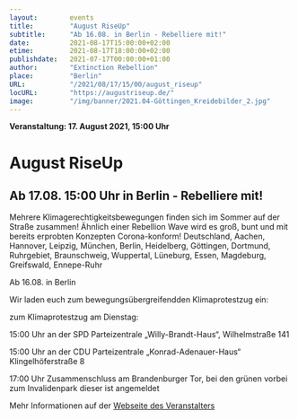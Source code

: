 ```yaml
---
layout:        events
title:         "August RiseUp"
subtitle:      "Ab 16.08. in Berlin - Rebelliere mit!"
date:          2021-08-17T15:00:00+02:00
etime:         2021-08-17T18:00:00+02:00
publishdate:   2021-07-17T00:00:00+01:00
author:        "Extinction Rebellion"
place:         "Berlin"
URL:           "/2021/08/17/15/00/august_riseup"
locURL:        "https://augustriseup.de/"
image:         "/img/banner/2021.04-Göttingen_Kreidebilder_2.jpg"
---
```


**Veranstaltung: 17. August 2021, 15:00 Uhr**

August RiseUp
===========

Ab 17.08. 15:00 Uhr in Berlin - Rebelliere mit!
-----------

Mehrere Klimagerechtigkeitsbewegungen finden sich im Sommer auf der Straße zusammen! Ähnlich einer Rebellion Wave wird es groß, bunt und mit bereits erprobten Konzepten Corona-konform!
Deutschland, Aachen, Hannover, Leipzig, München, Berlin, Heidelberg, Göttingen, Dortmund, Ruhrgebiet, Braunschweig, Wuppertal, Lüneburg, Essen, Magdeburg, Greifswald, Ennepe-Ruhr

Ab 16.08. in Berlin

Wir laden euch zum bewegungsübergreifendden Klimaprotestzug ein:

zum Klimaprotestzug am Dienstag:

15:00 Uhr an der SPD Parteizentrale „Willy-Brandt-Haus“, Wilhelmstraße 141

15:00 Uhr an der CDU Parteizentrale „Konrad-Adenauer-Haus“ Klingelhöferstraße 8

17:00 Uhr Zusammenschluss am Brandenburger Tor, bei den grünen vorbei zum Invalidenpark dieser ist angemeldet



Mehr Informationen auf der [Webseite des Veranstalters](https://augustriseup.de/klimaprotestzug/)
